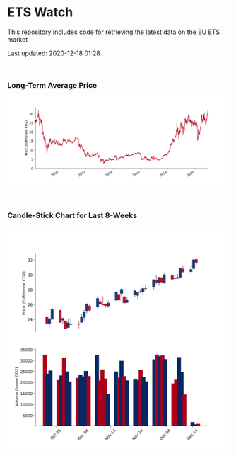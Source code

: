 # ETS Watch

This repository includes code for retrieving the latest data on the EU ETS market

Last updated: 2020-12-18 01:28

<br>

### Long-Term Average Price

![Long-term average](img/long_term_avg.png)

<br>

### Candle-Stick Chart for Last 8-Weeks

![Open, High, Low, Close & Volume](img/ohlc_vol.png)
